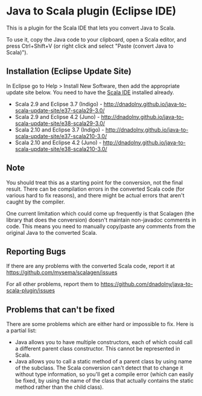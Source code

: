 Java to Scala plugin (Eclipse IDE)
==================================

This is a plugin for the Scala IDE that lets you convert Java to Scala.

To use it, copy the Java code to your clipboard, open a Scala editor, and press Ctrl+Shift+V (or right click and select "Paste (convert Java to Scala)").

## Installation (Eclipse Update Site)

In Eclipse go to Help > Install New Software, then add the appropriate update site below. You need to have the [Scala IDE](http://scala-ide.org) installed already.
* Scala 2.9 and Eclipse 3.7 (Indigo) - http://dnadolny.github.io/java-to-scala-update-site/e37-scala29-3.0/
* Scala 2.9 and Eclipse 4.2 (Juno) - http://dnadolny.github.io/java-to-scala-update-site/e38-scala29-3.0/
* Scala 2.10 and Eclipse 3.7 (Indigo) - http://dnadolny.github.io/java-to-scala-update-site/e37-scala210-3.0/
* Scala 2.10 and Eclipse 4.2 (Juno) - http://dnadolny.github.io/java-to-scala-update-site/e38-scala210-3.0/

## Note

You should treat this as a starting point for the conversion, not the final result. There can be compilation errors in the converted Scala code (for various hard to fix reasons), and there might be actual errors that aren't caught by the compiler.

One current limitation which could come up frequently is that Scalagen (the library that does the conversion) doesn't maintain non-javadoc comments in code. This means you need to manually copy/paste any comments from the original Java to the converted Scala.

## Reporting Bugs

If there are any problems with the converted Scala code, report it at https://github.com/mysema/scalagen/issues

For all other problems, report them to https://github.com/dnadolny/java-to-scala-plugin/issues

## Problems that can't be fixed

There are some problems which are either hard or impossible to fix. Here is a partial list:

* Java allows you to have multiple constructors, each of which could call a different parent class constructor. This cannot be represented in Scala.
* Java allows you to call a static method of a parent class by using name of the subclass. The Scala conversion can't detect that to change it without type information, so you'll get a compile error (which can easily be fixed, by using the name of the class that actually contains the static method rather than the child class).


